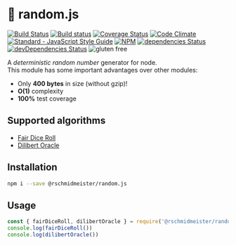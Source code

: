 # 🎲 random.js

[![Build Status](https://github.com/bash/random.js/workflows/Test/badge.svg)](https://github.com/bash/random.js/actions)
[![Build status](https://ci.appveyor.com/api/projects/status/luxy1c20asdk08at?svg=true)](https://ci.appveyor.com/project/rschmidmeister/random-js)
[![Coverage Status](https://coveralls.io/repos/github/bash/random.js/badge.svg?branch=tooling)](https://coveralls.io/github/bash/random.js?branch=tooling)
[![Code Climate](https://codeclimate.com/github/bash/random.js/badges/gpa.svg)](https://codeclimate.com/github/bash/random.js)
[![Standard - JavaScript Style Guide](https://img.shields.io/badge/code_style-standard-brightgreen.svg)](http://standardjs.com/)
[![NPM](https://img.shields.io/npm/v/@rschmidmeister/random.js.svg)](https://www.npmjs.com/package/@rschmidmeister/random.js)
[![dependencies Status](https://david-dm.org/bash/random.js/status.svg)](https://david-dm.org/bash/random.js)
[![devDependencies Status](https://david-dm.org/bash/random.js/dev-status.svg)](https://david-dm.org/bash/random.js?type=dev)
![gluten free](https://img.shields.io/badge/gluten-free-green.svg)

A *deterministic random number* generator for node.    
This module has some important advantages over other modules:

- Only **400 bytes** in size (without gzip)!
- **O(1)** complexity
- **100%** test coverage

## Supported algorithms

- [Fair Dice Roll](https://www.xkcd.com/221/)
- [Dilibert Oracle](https://dilbert.com/strip/2001-10-25)

## Installation

```bash
npm i --save @rschmidmeister/random.js
```

## Usage

```js
const { fairDiceRoll, dilibertOracle } = require('@rschmidmeister/random.js')
console.log(fairDiceRoll())
console.log(dilibertOracle())
```
